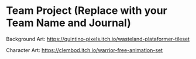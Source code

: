# Team Project (Replace with your Team Name and Journal)

Background Art:
https://quintino-pixels.itch.io/wasteland-plataformer-tileset

Character Art:
https://clembod.itch.io/warrior-free-animation-set
